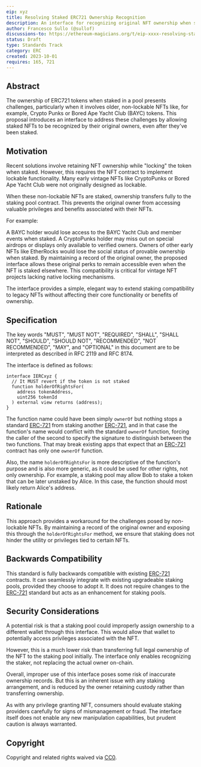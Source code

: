 ```yaml
---
eip: xyz
title: Resolving Staked ERC721 Ownership Recognition
description: An interface for recognizing original NFT ownership when staked to unsupported contracts.
author: Francesco Sullo (@sullof)
discussions-to: https://ethereum-magicians.org/t/eip-xxxx-resolving-staked-erc721-ownership-recognition/15967
status: Draft
type: Standards Track
category: ERC
created: 2023-10-01
requires: 165, 721
---
```


## Abstract
The ownership of ERC721 tokens when staked in a pool presents challenges, particularly when it involves older, non-lockable NFTs like, for example, Crypto Punks or Bored Ape Yacht Club (BAYC) tokens. This proposal introduces an interface to address these challenges by allowing staked NFTs to be recognized by their original owners, even after they've been staked.

## Motivation 
Recent solutions involve retaining NFT ownership while "locking" the token when staked. However, this requires the NFT contract to implement lockable functionality. Many early vintage NFTs like CryptoPunks or Bored Ape Yacht Club were not originally designed as lockable.

When these non-lockable NFTs are staked, ownership transfers fully to the staking pool contract. This prevents the original owner from accessing valuable privileges and benefits associated with their NFTs.

For example:

A BAYC holder would lose access to the BAYC Yacht Club and member events when staked.
A CryptoPunks holder may miss out on special airdrops or displays only available to verified owners.
Owners of other early NFTs like EtherRocks would lose the social status of provable ownership when staked.
By maintaining a record of the original owner, the proposed interface allows these original perks to remain accessible even when the NFT is staked elsewhere. This compatibility is critical for vintage NFT projects lacking native locking mechanisms.

The interface provides a simple, elegant way to extend staking compatibility to legacy NFTs without affecting their core functionality or benefits of ownership.

## Specification

The key words "MUST", "MUST NOT", "REQUIRED", "SHALL", "SHALL NOT", "SHOULD", "SHOULD NOT", "RECOMMENDED", "NOT RECOMMENDED", "MAY", and "OPTIONAL" in this document are to be interpreted as described in RFC 2119 and RFC 8174.

The interface is defined as follows:

```solidity
interface IERCxyz {
  // It MUST revert if the token is not staked
  function holderOfRightsFor(
    address tokenAddress,
    uint256 tokenId
  ) external view returns (address);
}
```

The function name could have been simply `ownerOf` but nothing stops a standard [ERC-721](./eip-721.md) from staking another [ERC-721](./eip-721.md), and in that case the function's name would conflict with the standard `ownerOf` function, forcing the caller of the second to specify the signature to distinguish between the two functions. That may break existing apps that expect that an [ERC-721](./eip-721.md) contract has only one `ownerOf` function.

Also, the name `holderOfRightsFor` is more descriptive of the function's purpose and is also more generic, as it could be used for other rights, not only ownership. For example, a staking pool may allow Bob to stake a token that can be later unstaked by Alice. In this case, the function should most likely return Alice's address.

## Rationale

This approach provides a workaround for the challenges posed by non-lockable NFTs. By maintaining a record of the original owner and exposing this through the `holderOfRightsFor` method, we ensure that staking does not hinder the utility or privileges tied to certain NFTs.

## Backwards Compatibility

This standard is fully backwards compatible with existing [ERC-721](./eip-721.md) contracts. It can seamlessly integrate with existing upgradeable staking pools, provided they choose to adopt it. It does not require changes to the [ERC-721](./eip-721.md) standard but acts as an enhancement for staking pools.

## Security Considerations

A potential risk is that a staking pool could improperly assign ownership to a different wallet through this interface. This would allow that wallet to potentially access privileges associated with the NFT.

However, this is a much lower risk than transferring full legal ownership of the NFT to the staking pool initially. The interface only enables recognizing the staker, not replacing the actual owner on-chain.

Overall, improper use of this interface poses some risk of inaccurate ownership records. But this is an inherent issue with any staking arrangement, and is reduced by the owner retaining custody rather than transferring ownership.

As with any privilege granting NFT, consumers should evaluate staking providers carefully for signs of mismanagement or fraud. The interface itself does not enable any new manipulation capabilities, but prudent caution is always warranted.

## Copyright

Copyright and related rights waived via [CC0](../LICENSE.md).
